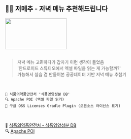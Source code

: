 ## 👩‍🍳 저메추 - 저녁 메뉴 추천해드립니다  

<img src="https://github.com/choHarmony/dinner-recommend/assets/74913340/54db4a75-2c43-4ba4-8f85-ae0c543b96c8" width=200 height=100></img>    
<br>  

> 저녁 메뉴 고민하다가 갑자기 이런 생각이 들었음  
> '안드로이드 스튜디오에서 엑셀 파일을 읽는 게 가능할까?'  
> 가능해서 실습 겸 만들어본 공공데이터 기반 저녁 메뉴 추첨기

<br>  

```
🍙 식품의약품안전처 '식품영양성분 DB'
🔍 Apache POI (엑셀 파일 읽기)  
📝 구글 OSS Licenses Gradle Plugin (오픈소스 라이선스 표기)  
```
<br/>  

🍙 [식품의약품안전처 - 식품영양성분 DB](https://various.foodsafetykorea.go.kr/nutrient/)  
🔍 [Apache POI](https://poi.apache.org/)
